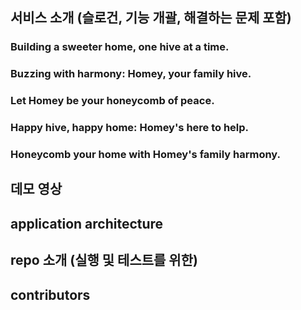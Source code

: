 ## 서비스 소개 (슬로건, 기능 개괄, 해결하는 문제 포함)

### Building a sweeter home, one hive at a time.
### Buzzing with harmony: Homey, your family hive.
### Let Homey be your honeycomb of peace.
### Happy hive, happy home: Homey's here to help.
### Honeycomb your home with Homey's family harmony.

## 데모 영상

## application architecture

## repo 소개 (실행 및 테스트를 위한)

## contributors


<!--

**Here are some ideas to get you started:**

🙋‍♀️ A short introduction - what is your organization all about?
🌈 Contribution guidelines - how can the community get involved?
👩‍💻 Useful resources - where can the community find your docs? Is there anything else the community should know?
🍿 Fun facts - what does your team eat for breakfast?
🧙 Remember, you can do mighty things with the power of [Markdown](https://docs.github.com/github/writing-on-github/getting-started-with-writing-and-formatting-on-github/basic-writing-and-formatting-syntax)
-->
